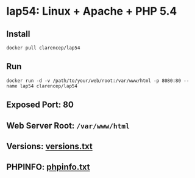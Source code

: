 # lap54: Linux + Apache + PHP 5.4

## Install

```
docker pull clarencep/lap54
```

## Run 

```
docker run -d -v /path/to/your/web/root:/var/www/html -p 8080:80 --name lap54 clarencep/lap54
```

## Exposed Port: 80

## Web Server Root: `/var/www/html`

## Versions: [versions.txt](./versions.txt)

## PHPINFO: [phpinfo.txt](./phpinfo.txt)


